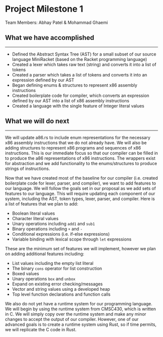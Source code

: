 # Project Milestone 1
Team Members: Abhay Patel & Mohammad Ghaemi

## What we have accomplished
---
* Defined the Abstract Syntax Tree (AST) for a small subset of our source language MiniRacket (based on the Racket programming language)
* Created a lexer which takes raw text (string) and converts it into a list of tokens
* Created a parser which takes a list of tokens and converts it into an expression defined by our AST
* Began defining enums & structures to represent x86 assembly instructions
* Created boilerplate code for compiler, which converts an expression defined by our AST into a list of x86 assembly instructions
* Created a language with the single feature of Integer literal values

## What we will do next
---
We will update a86.rs to include enum representations for the necessary x86 assembly instructions that we do not already have. We will also be adding structures to represent x86 programs and sequences of x86 instructions. This is our immediate focus so that our compiler can be filled in to produce the a86 representations of x86 instructions. The wrappers exist for abstraction and we add functionality to the enums/structures to produce strings of instructions.

Now that we have created most of the baseline for our compiler (i.e. created boilerplate code for lexer, parser, and compiler), we want to add features to our language. We will follow the goals set in our proposal as we add sets of features to our language. This will require updating each component of our system, including the AST, token types, lexer, parser, and compiler. Here is a list of features that we plan to add:
* Boolean literal values
* Character literal values
* Unary operations including `add1` and `sub1`
* Binary operations including `+` and `-`
* Conditional expressions (i.e. if-else expressions)
* Variable binding with lexical scope through `let` expressions

These are the minimum set of features we will implement, however we plan on adding additional features including:
* List values including the empty list literal
* The binary `cons` operator for list construction
* Boxed values
* Unary operations `box` and `unbox`
* Expand on existing error checking/messages
* Vector and string values using a developed heap
* Top level function declarations and function calls

We also do not yet have a runtime system for our programming language. We will begin by using the runtime system from CMSC430, which is written in C. We will simply copy over the runtime system and make any minor changes to accept the output of our compiler. However, one of our advanced goals is to create a runtime system using Rust, so if time permits, we will replicate the C code in Rust.
